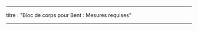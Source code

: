 - - -
titre : "Bloc de corps pour Bent : Mesures requises"
- - -

<PatternMeasurements pattern='bent' />
